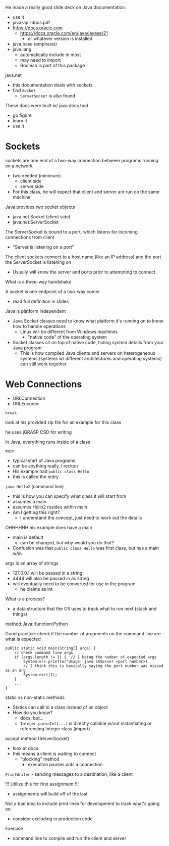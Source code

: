 He made a really good slide deck on Java documentation
- use it
- java-api-docs.pdf
- https://docs.oracle.com
	- https://docs.oracle.com/en/java/javase/21
		- or whatever version is installed
- java.base (emphasis)
- java.lang
	- automatically include in most
	- may need to import
	- Boolean is part of this package

java.net
- this documentation deals with sockets
- find `Socket`
	- `ServerSocket` is also found

These docs were built w/ java docs tool
- go figure
- learn it
- use it

# Sockets
sockets are one end of a two-way connection between programs running on a network
- two needed (minimum)
	- client side
	- server side
- For this class, he will expect that client and server are run on the same machine

Java provides two socket objects
- java.net.Socket (client side)
- java.net.ServerSocket

The ServerSocket is bound to a port, which listens for incoming connections from client
- "Server is listening on a port"

The client sockets connect to a host name (like an IP address) and the port the ServerSocket is listening on
- Usually will know the server and ports prior to attempting to connect

What is a three-way handshake

A socket is one endpoint of a two-way comm
- read full definition in slides

Java is platform independent
- Java Socket classes need to know what platform it's running on to know how to handle operations
	- Linux will be different from Windows machines
		- "native code" of the operating system
- Socket classes sit on top of native code, hiding system details from your Java program
	- This is how compiled Java clients and servers on heterogeneous systems (systems w/ different architectures and operating systems) can still work together

# Web Connections
- URLConnection
- URLEncoder

`break`

look at his provided zip file for an example for this class

he uses jGRASP CSD for writing

In Java, everything runs inside of a class

`main`
- typical start of Java programs
- can be anything really, I reckon
- His example had `public class Hello`
- this is called the entry

`java Hello2` (command line)
- this is how you can specify what class it will start from
- assumes a main
- assumes Hello2 resides within main
- Am I getting this right?
	- I understand the concept, just need to work out the details

OHHHHHH
his example does have a main
- main is default
	- can be changed, but why would you do that?
- Confusion was that `public class Hello` was first class, but has a main w/in

args is an array of strings
- 127.0.0.1 will be passed in a string
- 4444 will also be passed in as string
- will eventually need to be converted for use in the program
	- he claims as int

What is a process?
- a data structure that the OS uses to track what to run next (stack and things)

method:Java::function:Python

Good practice: check if the number of arguments on the command line are what is expected
```
public static void main(String[] args) {
	// check command line args
	if (args.length != 1) {  // 1 being the number of expected args
		System.err.println("Usage: java SSServer <port number>)
		// I think this is basically saying the port number was missed as an arg
		System.exit(1);
	}
	...
}
```

static vs non-static methods
- Statics can call to a class instead of an object
- How do you know?
	- docs, but...
	- `Integer.parseInt(...)` is directly callable w/out instantiating or referencing Integer class (import)

accept method (ServerSocket)
- look at docs
- this means a client is waiting to connect
	- "blocking" method
		- execution pauses until a connection

`PrintWriter` - sending messages to a destination, like a client

!!! Utilize this for first assignment !!!
- assignments will build off of the last

Not a bad idea to include print lines for development to track what's going on
- consider excluding in production code

Exercise
- command line to compile and run the client and server



